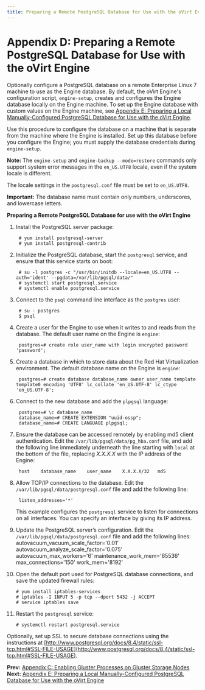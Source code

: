 ```yaml
---
title: Preparing a Remote PostgreSQL Database for Use with the oVirt Engine
---
```


# Appendix D: Preparing a Remote PostgreSQL Database for Use with the oVirt Engine

Optionally configure a PostgreSQL database on a remote Enterprise Linux 7 machine to use as the Engine database. By default, the oVirt Engine's configuration script, `engine-setup`, creates and configures the Engine database locally on the Engine machine. To set up the Engine database with custom values on the Engine machine, see [Appendix E: Preparing a Local Manually-Configured PostgreSQL Database for Use with the oVirt Engine](../appe-Preparing_a_Local_Manually-Configured_PostgreSQL_Database_for_Use_with_the_oVirt_Engine).

Use this procedure to configure the database on a machine that is separate from the machine where the Engine is installed. Set up this database before you configure the Engine; you must supply the database credentials during `engine-setup`.

**Note:** The `engine-setup` and `engine-backup --mode=restore` commands only support system error messages in the `en_US.UTF8` locale, even if the system locale is different.

The locale settings in the `postgresql.conf` file must be set to `en_US.UTF8`.

**Important:** The database name must contain only numbers, underscores, and lowercase letters.

**Preparing a Remote PostgreSQL Database for use with the oVirt Engine**

1. Install the PostgreSQL server package:

        # yum install postgresql-server
        # yum install postgresql-contrib

2. Initialize the PostgreSQL database, start the `postgresql` service, and ensure that this service starts on boot:

        # su -l postgres -c "/usr/bin/initdb --locale=en_US.UTF8 --auth='ident' --pgdata=/var/lib/pgsql/data/"
        # systemctl start postgresql.service
        # systemctl enable postgresql.service

3. Connect to the `psql` command line interface as the `postgres` user:

        # su - postgres
        $ psql

4. Create a user for the Engine to use when it writes to and reads from the database. The default user name on the Engine is `engine`:

        postgres=# create role user_name with login encrypted password 'password';

5. Create a database in which to store data about the Red Hat Virtualization environment. The default database name on the Engine is `engine`:

        postgres=# create database database_name owner user_name template template0 encoding 'UTF8' lc_collate 'en_US.UTF-8' lc_ctype 'en_US.UTF-8';

6. Connect to the new database and add the `plpgsql` language:

        postgres=# \c database_name
        database_name=# CREATE EXTENSION "uuid-ossp";
        database_name=# CREATE LANGUAGE plpgsql;

7. Ensure the database can be accessed remotely by enabling md5 client authentication. Edit the `/var/lib/pgsql/data/pg_hba.conf` file, and add the following line immediately underneath the line starting with `local` at the bottom of the file, replacing *X.X.X.X* with the IP address of the Engine:

        host    database_name    user_name    X.X.X.X/32   md5

8. Allow TCP/IP connections to the database. Edit the `/var/lib/pgsql/data/postgresql.conf` file and add the following line:

        listen_addresses='*'

    This example configures the `postgresql` service to listen for connections on all interfaces. You can specify an interface by giving its IP address.

9. Update the PostgreSQL server’s configuration. Edit the `/var/lib/pgsql/data/postgresql.conf` file and add the following lines:
        autovacuum_vacuum_scale_factor='0.01'
        autovacuum_analyze_scale_factor='0.075'
        autovacuum_max_workers='6'
        maintenance_work_mem='65536'
        max_connections='150'
        work_mem='8192'

10. Open the default port used for PostgreSQL database connections, and save the updated firewall rules:

        # yum install iptables-services
        # iptables -I INPUT 5 -p tcp --dport 5432 -j ACCEPT
        # service iptables save

10. Restart the `postgresql` service:

        # systemctl restart postgresql.service

Optionally, set up SSL to secure database connections using the instructions at [http://www.postgresql.org/docs/8.4/static/ssl-tcp.html#SSL-FILE-USAGE](http://www.postgresql.org/docs/8.4/static/ssl-tcp.html#SSL-FILE-USAGE).

**Prev:** [Appendix C: Enabling Gluster Processes on Gluster Storage Nodes](../appe-Enabling_Gluster_Processes_on_Gluster_Storage_Nodes) <br>
**Next:** [Appendix E: Preparing a Local Manually-Configured PostgreSQL Database for Use with the oVirt Engine](../appe-Preparing_a_Local_Manually-Configured_PostgreSQL_Database_for_Use_with_the_oVirt_Engine)
